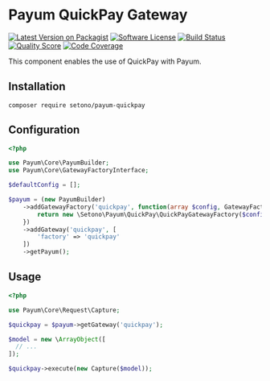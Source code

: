 # Payum QuickPay Gateway

[![Latest Version on Packagist][ico-version]][link-packagist]
[![Software License][ico-license]](LICENSE)
[![Build Status][ico-travis]][link-travis]
[![Quality Score][ico-code-quality]][link-code-quality]
[![Code Coverage][ico-coverage]][link-coverage]

This component enables the use of QuickPay with Payum.

## Installation

``composer require setono/payum-quickpay``

## Configuration

```php
<?php

use Payum\Core\PayumBuilder;
use Payum\Core\GatewayFactoryInterface;

$defaultConfig = [];

$payum = (new PayumBuilder)
    ->addGatewayFactory('quickpay', function(array $config, GatewayFactoryInterface $coreGatewayFactory) {
        return new \Setono\Payum\QuickPay\QuickPayGatewayFactory($config, $coreGatewayFactory);
    })
    ->addGateway('quickpay', [
        'factory' => 'quickpay'
    ])
    ->getPayum();
```

## Usage

```php
<?php

use Payum\Core\Request\Capture;

$quickpay = $payum->getGateway('quickpay');

$model = new \ArrayObject([
  // ...
]);

$quickpay->execute(new Capture($model));
```

[ico-version]: https://img.shields.io/packagist/v/setono/payum-quickpay.svg?style=flat-square
[ico-license]: https://img.shields.io/badge/license-MIT-brightgreen.svg?style=flat-square
[ico-travis]: https://travis-ci.org/Setono/payum-quickpay.svg?branch=master
[ico-code-quality]: https://img.shields.io/scrutinizer/g/Setono/payum-quickpay.svg?style=flat-square
[ico-coverage]: https://scrutinizer-ci.com/g/Setono/payum-quickpay/badges/coverage.png?b=master

[link-packagist]: https://packagist.org/packages/setono/payum-quickpay
[link-travis]: https://travis-ci.org/Setono/payum-quickpay
[link-code-quality]: https://scrutinizer-ci.com/g/Setono/payum-quickpay
[link-coverage]: https://scrutinizer-ci.com/g/Setono/payum-quickpay/badges/coverage.png?b=master
